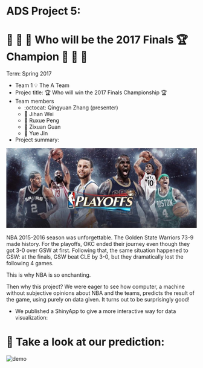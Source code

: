 # ADS Project 5:
# :basketball: :basketball: :basketball: Who will be the 2017 Finals :trophy: Champion :basketball: :basketball: :basketball:

Term: Spring 2017

+ Team 1 :bulb: The A Team
+ Projec title: :trophy: Who will win the 2017 Finals Championship :trophy:
+ Team members
	+ :octocat: Qingyuan Zhang (presenter)
	+ :girl: Jihan Wei
	+ :cherry_blossom: Ruxue Peng
	+ :princess: Zixuan Guan
	+ :sunflower: Yue Jin
+ Project summary:

![playoffs](./paper/images/playoff.jpg)


 NBA 2015-2016 season was unforgettable. The Golden State Warriors 73-9 made
 history. For the playoffs, OKC ended their journey even though they got 3-0 over GSW
 at first. Following that, the same situation happened to GSW: at the finals, GSW beat CLE by 3-0, but they dramatically lost the following 4 games. 

 This is why NBA is so enchanting.

 Then why this project? We were eager to see how computer, a machine without subjective opinions about NBA and the teams, predicts the result of the game, using purely on data given.  It turns out to be surprisingly good!

+ We published a ShinyApp to give a more interactive way for data visualization:


# :tada:                   Take a look at our prediction:

![demo](./figs/lol.gif)
